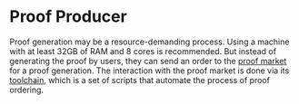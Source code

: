 # Proof Producer

Proof generation may be a resource-demanding process. Using a machine with at least 32GB of RAM and 8 cores is recommended. But instead of generating the proof by users, they can send an order to the [proof market ](https://proof.market)for a proof generation. The interaction with the proof market is done via its[ toolchain](https://github.com/NilFoundation/proof-market-toolchain), which is a set of scripts that automate the process of proof ordering.





